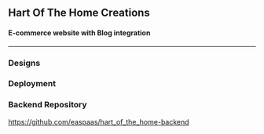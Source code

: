 ## Hart Of The Home Creations 
#### E-commerce website with Blog integration
---
### Designs 

### Deployment 


### Backend Repository
https://github.com/easpaas/hart_of_the_home-backend


